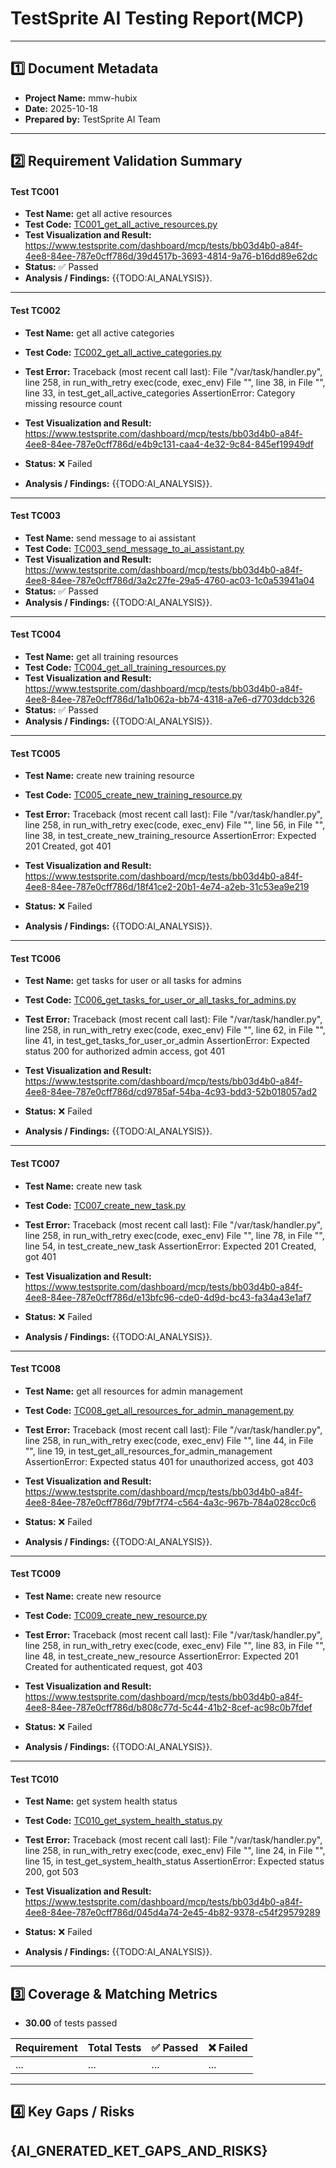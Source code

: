 
# TestSprite AI Testing Report(MCP)

---

## 1️⃣ Document Metadata
- **Project Name:** mmw-hubix
- **Date:** 2025-10-18
- **Prepared by:** TestSprite AI Team

---

## 2️⃣ Requirement Validation Summary

#### Test TC001
- **Test Name:** get all active resources
- **Test Code:** [TC001_get_all_active_resources.py](./TC001_get_all_active_resources.py)
- **Test Visualization and Result:** https://www.testsprite.com/dashboard/mcp/tests/bb03d4b0-a84f-4ee8-84ee-787e0cff786d/39d4517b-3693-4814-9a76-b16dd89e62dc
- **Status:** ✅ Passed
- **Analysis / Findings:** {{TODO:AI_ANALYSIS}}.
---

#### Test TC002
- **Test Name:** get all active categories
- **Test Code:** [TC002_get_all_active_categories.py](./TC002_get_all_active_categories.py)
- **Test Error:** Traceback (most recent call last):
  File "/var/task/handler.py", line 258, in run_with_retry
    exec(code, exec_env)
  File "<string>", line 38, in <module>
  File "<string>", line 33, in test_get_all_active_categories
AssertionError: Category missing resource count

- **Test Visualization and Result:** https://www.testsprite.com/dashboard/mcp/tests/bb03d4b0-a84f-4ee8-84ee-787e0cff786d/e4b9c131-caa4-4e32-9c84-845ef19949df
- **Status:** ❌ Failed
- **Analysis / Findings:** {{TODO:AI_ANALYSIS}}.
---

#### Test TC003
- **Test Name:** send message to ai assistant
- **Test Code:** [TC003_send_message_to_ai_assistant.py](./TC003_send_message_to_ai_assistant.py)
- **Test Visualization and Result:** https://www.testsprite.com/dashboard/mcp/tests/bb03d4b0-a84f-4ee8-84ee-787e0cff786d/3a2c27fe-29a5-4760-ac03-1c0a53941a04
- **Status:** ✅ Passed
- **Analysis / Findings:** {{TODO:AI_ANALYSIS}}.
---

#### Test TC004
- **Test Name:** get all training resources
- **Test Code:** [TC004_get_all_training_resources.py](./TC004_get_all_training_resources.py)
- **Test Visualization and Result:** https://www.testsprite.com/dashboard/mcp/tests/bb03d4b0-a84f-4ee8-84ee-787e0cff786d/1a1b062a-bb74-4318-a7e6-d7703ddcb326
- **Status:** ✅ Passed
- **Analysis / Findings:** {{TODO:AI_ANALYSIS}}.
---

#### Test TC005
- **Test Name:** create new training resource
- **Test Code:** [TC005_create_new_training_resource.py](./TC005_create_new_training_resource.py)
- **Test Error:** Traceback (most recent call last):
  File "/var/task/handler.py", line 258, in run_with_retry
    exec(code, exec_env)
  File "<string>", line 56, in <module>
  File "<string>", line 38, in test_create_new_training_resource
AssertionError: Expected 201 Created, got 401

- **Test Visualization and Result:** https://www.testsprite.com/dashboard/mcp/tests/bb03d4b0-a84f-4ee8-84ee-787e0cff786d/18f41ce2-20b1-4e74-a2eb-31c53ea9e219
- **Status:** ❌ Failed
- **Analysis / Findings:** {{TODO:AI_ANALYSIS}}.
---

#### Test TC006
- **Test Name:** get tasks for user or all tasks for admins
- **Test Code:** [TC006_get_tasks_for_user_or_all_tasks_for_admins.py](./TC006_get_tasks_for_user_or_all_tasks_for_admins.py)
- **Test Error:** Traceback (most recent call last):
  File "/var/task/handler.py", line 258, in run_with_retry
    exec(code, exec_env)
  File "<string>", line 62, in <module>
  File "<string>", line 41, in test_get_tasks_for_user_or_admin
AssertionError: Expected status 200 for authorized admin access, got 401

- **Test Visualization and Result:** https://www.testsprite.com/dashboard/mcp/tests/bb03d4b0-a84f-4ee8-84ee-787e0cff786d/cd9785af-54ba-4c93-bdd3-52b018057ad2
- **Status:** ❌ Failed
- **Analysis / Findings:** {{TODO:AI_ANALYSIS}}.
---

#### Test TC007
- **Test Name:** create new task
- **Test Code:** [TC007_create_new_task.py](./TC007_create_new_task.py)
- **Test Error:** Traceback (most recent call last):
  File "/var/task/handler.py", line 258, in run_with_retry
    exec(code, exec_env)
  File "<string>", line 78, in <module>
  File "<string>", line 54, in test_create_new_task
AssertionError: Expected 201 Created, got 401

- **Test Visualization and Result:** https://www.testsprite.com/dashboard/mcp/tests/bb03d4b0-a84f-4ee8-84ee-787e0cff786d/e13bfc96-cde0-4d9d-bc43-fa34a43e1af7
- **Status:** ❌ Failed
- **Analysis / Findings:** {{TODO:AI_ANALYSIS}}.
---

#### Test TC008
- **Test Name:** get all resources for admin management
- **Test Code:** [TC008_get_all_resources_for_admin_management.py](./TC008_get_all_resources_for_admin_management.py)
- **Test Error:** Traceback (most recent call last):
  File "/var/task/handler.py", line 258, in run_with_retry
    exec(code, exec_env)
  File "<string>", line 44, in <module>
  File "<string>", line 19, in test_get_all_resources_for_admin_management
AssertionError: Expected status 401 for unauthorized access, got 403

- **Test Visualization and Result:** https://www.testsprite.com/dashboard/mcp/tests/bb03d4b0-a84f-4ee8-84ee-787e0cff786d/79bf7f74-c564-4a3c-967b-784a028cc0c6
- **Status:** ❌ Failed
- **Analysis / Findings:** {{TODO:AI_ANALYSIS}}.
---

#### Test TC009
- **Test Name:** create new resource
- **Test Code:** [TC009_create_new_resource.py](./TC009_create_new_resource.py)
- **Test Error:** Traceback (most recent call last):
  File "/var/task/handler.py", line 258, in run_with_retry
    exec(code, exec_env)
  File "<string>", line 83, in <module>
  File "<string>", line 48, in test_create_new_resource
AssertionError: Expected 201 Created for authenticated request, got 403

- **Test Visualization and Result:** https://www.testsprite.com/dashboard/mcp/tests/bb03d4b0-a84f-4ee8-84ee-787e0cff786d/b808c77d-5c44-41b2-8cef-ac98c0b7fdef
- **Status:** ❌ Failed
- **Analysis / Findings:** {{TODO:AI_ANALYSIS}}.
---

#### Test TC010
- **Test Name:** get system health status
- **Test Code:** [TC010_get_system_health_status.py](./TC010_get_system_health_status.py)
- **Test Error:** Traceback (most recent call last):
  File "/var/task/handler.py", line 258, in run_with_retry
    exec(code, exec_env)
  File "<string>", line 24, in <module>
  File "<string>", line 15, in test_get_system_health_status
AssertionError: Expected status 200, got 503

- **Test Visualization and Result:** https://www.testsprite.com/dashboard/mcp/tests/bb03d4b0-a84f-4ee8-84ee-787e0cff786d/045d4a74-2e45-4b82-9378-c54f29579289
- **Status:** ❌ Failed
- **Analysis / Findings:** {{TODO:AI_ANALYSIS}}.
---


## 3️⃣ Coverage & Matching Metrics

- **30.00** of tests passed

| Requirement        | Total Tests | ✅ Passed | ❌ Failed  |
|--------------------|-------------|-----------|------------|
| ...                | ...         | ...       | ...        |
---


## 4️⃣ Key Gaps / Risks
{AI_GNERATED_KET_GAPS_AND_RISKS}
---